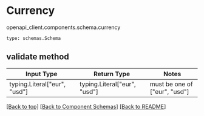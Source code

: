 # Currency
openapi_client.components.schema.currency
```
type: schemas.Schema
```

## validate method
Input Type | Return Type | Notes
------------ | ------------- | -------------
typing.Literal["eur", "usd"] | typing.Literal["eur", "usd"] | must be one of ["eur", "usd"]

[[Back to top]](#top) [[Back to Component Schemas]](../../../README.md#Component-Schemas) [[Back to README]](../../../README.md)
